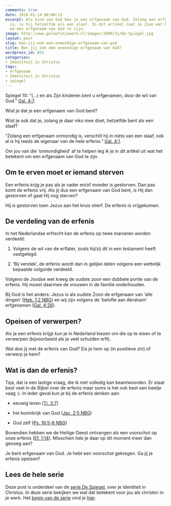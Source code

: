 ```yaml
---
comments: true
date: 2010-01-14 08:00:13
excerpt: Als kind van God ben je een erfgenaam van God. Zolang een erfgenaam onmondig
  is, is hij hetzelfde als een slaaf. In dit artikel laat ik zien wat het betekent
  om een erfgenaam van God te zijn.
image: http://www.geloofinjewerk.nl/images/2009/11/De-Spiegel.jpg
layout: post
slug: ben-jij-ook-een-onmondige-erfgenaam-van-god
title: Ben jij ook een onmondige erfgenaam van God?
wordpress_id: 853
categories:
- Identiteit in Christus
tags:
- erfgenaam
- Identiteit in Christus
- spiegel
---
```


Spiegel 10: “(...) en als Zijn kinderen bent u erfgenamen, door de wil van God.” [Gal. 4:7](http://www.biblija.net/biblija.cgi?m=Galaten+4%3A7&id42=0&id18=1&pos=0&l=nl&set=10).

Wist je dat je een erfgenaam van God bent?

Wist je ook dat je, zolang je daar niks mee doet, hetzelfde bent als een slaaf?

“Zolang een erfgenaam onmondig is, verschilt hij in niets van een slaaf, ook al is hij reeds de eigenaar van de hele erfenis.” [Gal. 4:1](http://www.biblija.net/biblija.cgi?m=Galaten+4%3A1&id42=0&id18=1&pos=0&l=nl&set=10).

Om jou van die ‘onmondigheid’ af te helpen leg ik je in dit artikel uit wat het betekent om een erfgenaam van God te zijn.



## Om te erven moet er iemand sterven


Een erfenis krijg je pas als je vader en/of moeder is gestorven. Dan pas komt de erfenis vrij. Als jij dus een erfgenaam van God bent, is Hij dan gestorven of gaat Hij nog sterven?

Hij is gestorven toen Jezus aan het kruis stierf. De erfenis is vrijgekomen.





## De verdeling van de erfenis


In het Nederlandse erfrecht kan de erfenis op twee manieren worden verdeeld:



	
  1. Volgens de wil van de erflater, zoals hij/zij dit in een testament heeft vastgelegd.

	
  2. ‘Bij verstek’, de erfenis wordt dan in gelijke delen volgens een wettelijk bepaalde volgorde verdeeld.



Volgens de Joodse wet kreeg de oudste zoon een dubbele portie van de erfenis. Hij moest daarmee de vrouwen in de familie onderhouden.

Bij God is het anders: Jezus is als oudste Zoon de erfgenaam van ‘alle dingen’ ([Heb. 1:2 NBG](http://www.biblija.net/biblija.cgi?m=Hebr+1%3A2&id42=0&id16=1&pos=0&l=nl&set=10)) en wij zijn volgens de ‘belofte aan Abraham’ erfgenamen ([Gal. 4:28](http://www.biblija.net/biblija.cgi?m=Gal+4%3A28&id42=0&id18=1&pos=0&l=nl&set=10)).



## Opeisen of verwerpen?


Als je een erfenis krijgt kun je in Nederland kiezen om die op te eisen of te verwerpen (bijvoorbeeld als je veel schulden erft).

Wat doe jij met de erfenis van God? Eis je hem op (in positieve zin) of verwerp je hem?



## Wat is dan de erfenis?


Tsja, dat is een lastige vraag, die ik niet volledig kan beantwoorden. Er staat best veel in de Bijbel over de erfenis maar soms is het ook best een beetje vaag :). In ieder geval kun je bij de erfenis denken aan:



	
  * eeuwig leven ([Ti. 3:7](http://www.biblija.net/biblija.cgi?m=Titus+3%3A7&id42=0&id18=1&pos=0&l=nl&set=10))

	
  * het koninkrijk van God ([Jac. 2:5 NBG](http://www.biblija.net/biblija.cgi?m=jac+2%3A5&id42=0&id16=1&pos=0&l=nl&set=10))

	
  * God zélf ([Ps. 16:5-6 NBG](http://www.biblija.net/biblija.cgi?m=ps+16%3A5-6&id42=0&id16=1&pos=0&l=nl&set=10))



Bovendien hebben we de Heilige Geest ontvangen als een voorschot op onze erfenis ([Ef. 1:14](http://www.biblija.net/biblija.cgi?m=ef+1%3A14&id42=0&id18=1&pos=0&l=nl&set=10)). Misschien heb je daar op dit moment meer dan genoeg aan?

Je bent erfgenaam van God. Je hebt een voorschot gekregen. Ga jij je erfenis opeisen?



## Lees de hele serie


Deze post is onderdeel van de [serie De Spiegel](/2009/11/09/kijk-eens-wat-vaker-in-de-spiegel), over je identiteit in Christus. In deze serie bekijken we wat dat betekent voor jou als christen in je werk. Het [begin van de serie](/2009/11/09/kijk-eens-wat-vaker-in-de-spiegel) vind je [hier](/2009/11/09/kijk-eens-wat-vaker-in-de-spiegel).
